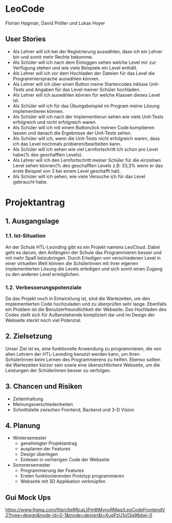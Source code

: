 # LeoCode
Florian Hagmair, David Pröller und Lukas Hoyer

## User Stories
 - Als Lehrer will ich bei der Registrierung auswählen, dass ich ein Lehrer bin und somit mehr Rechte bekomme.
 - Als Schüler will ich nach dem Einloggen sehen welche Level mir zur Verfügung stehen und wie viele Beispiele ein Level enthält.
 - Als Lehrer will ich vor dem Hochladen der Dateien für das Level die Programmiersprache auswählen können.
 - Als Lehrer will ich über einen Button meine Startercodes inkluse Unit-Tests und Angaben für das Level meiner Schüler hochladen.
 - Als Lehrer will ich auswählen können für welche Klassen dieses Level ist.
 - Als Schüler will ich für das Übungsbeispiel im Program meine Lösung implementieren können.
 - Als Schüler will ich nach der Implementierun sehen wie viele Unit-Tests erfolgreich und nicht erfolgreich waren.
 - Als Schüler will ich mit einem Buttonclick meinen Code kompilieren lassen und danach die Ergebnisse der Unit-Tests sehen.
 - Als Schüler will ich, wenn die Unit-Tests nicht erfolgreich waren, dass ich das Level nochmals probieren/bearbeiten kann.
 - Als Schüler will ich sehen wie viel Lernfortschritt ich schon pro Level habe(% des geschafften Levels).
 - Als Lehrer will ich den Lernfortschritt meiner Schüler für die einzelnen Level sehen können(% des geschafften Levels z.B: 33,3% wenn er das erste Beispiel von 3 bei einem Level geschafft hat).
 - Als Schüler will ich sehen, wie viele Versuche ich für das Level gebraucht habe.

# Projektantrag

## 1. Ausgangslage

### 1.1. Ist-Situation

An der Schule HTL-Leonding gibt es ein Projekt namens LeoCloud. Dabei geht es darum, den Anfängern der Schule das Programmieren besser und mit mehr Spaß beizubringen. Durch Erledigen von verschiedenen Level in einer virtuellen Welt können die SchülerInnen mit ihrer eigenen implementierten Lösung die Levels erledigen und sich somit einen Zugang zu den anderen Level ermöglichen.

### 1.2. Verbesserungspotenziale

Da das Projekt noch in Entwicklung ist, sind die Wartezeiten, um den implementierten Code hochzuladen und zu überprüfen sehr lange. Ebenfalls ein Problem ist die Benutzerfreundlichkeit der Webseite. Das Hochladen des Codes stellt sich für Außenstehende kompliziert dar und im Design der Webseite steckt noch viel Potenzial.

## 2. Zielsetzung

Unser Ziel ist es, eine funktionelle Anwendung zu programmieren, die von allen Lehrern der HTL-Leonding benutzt werden kann, um ihren SchülerInnen beim Lernen des Programmierens zu helfen. Ebenso sollten die Wartezeiten kürzer sein sowie eine übersichtlichere Webseite, um die Leistungen der SchülerInnen besser zu verfolgen.

## 3. Chancen und Risiken


- Zeiteinhaltung
- Meinungsverschiedenheiten
- Schnittstelle zwischen Frontend, Backend und 3-D Vision


## 4. Planung


- Wintersemester
   - genehmigter Projektantrag
   - ausplanen der Features
   - Design überlegen
   - Einlesen in vorherigen Code der Webseite
- Sommersemester
   - Programmierung der Features
   - Ersten funktionierenden Prototyp programmieren
   - Webseite mit 3D Applikation verknüpfen

## Gui Mock Ups
https://www.figma.com/file/c6eRRcaLliFm8lMynvRMaq/LeoCodeFrontendV2?type=design&node-id=0-1&mode=design&t=XuqPzU1q13q96dwi-0

